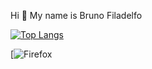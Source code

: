 Hi 👋 My name is Bruno Filadelfo

[![Top Langs](https://github-readme-stats.vercel.app/api/top-langs/?username=Bruno-Filadelfo)](https://github.com/Bruno-Filadelfo/github-readme-stats)

[![Firefox](https://img.shields.io/badge/Firefox_Browser-FF7139?style=for-the-badge&logo=Firefox-Browser&logoColor=white)
